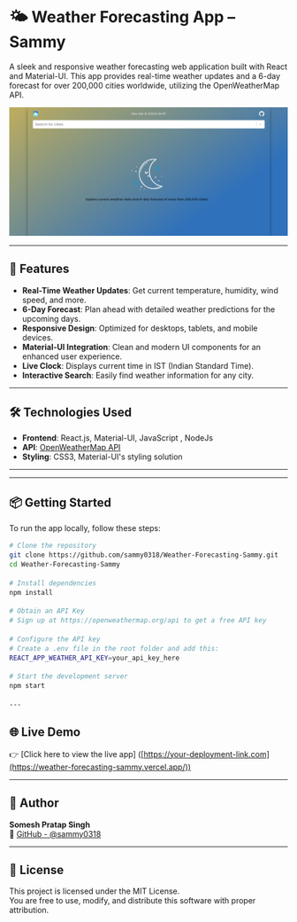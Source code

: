 # 🌤️ Weather Forecasting App – Sammy

A sleek and responsive weather forecasting web application built with React and Material-UI. This app provides real-time weather updates and a 6-day forecast for over 200,000 cities worldwide, utilizing the OpenWeatherMap API.

![Weather App Preview](https://github.com/sammy0318/Weather-Forecasting-Sammy/blob/main/the-weather-forecasting-main/public/Preview.png?raw=true)

---

## 🚀 Features

- **Real-Time Weather Updates**: Get current temperature, humidity, wind speed, and more.
- **6-Day Forecast**: Plan ahead with detailed weather predictions for the upcoming days.
- **Responsive Design**: Optimized for desktops, tablets, and mobile devices.
- **Material-UI Integration**: Clean and modern UI components for an enhanced user experience.
- **Live Clock**: Displays current time in IST (Indian Standard Time).
- **Interactive Search**: Easily find weather information for any city.

---

## 🛠️ Technologies Used

- **Frontend**: React.js, Material-UI, JavaScript , NodeJs
- **API**: [OpenWeatherMap API](https://openweathermap.org/api)
- **Styling**: CSS3, Material-UI's styling solution

---


---

## 📦 Getting Started

To run the app locally, follow these steps:

```bash
# Clone the repository
git clone https://github.com/sammy0318/Weather-Forecasting-Sammy.git
cd Weather-Forecasting-Sammy

# Install dependencies
npm install

# Obtain an API Key
# Sign up at https://openweathermap.org/api to get a free API key

# Configure the API key
# Create a .env file in the root folder and add this:
REACT_APP_WEATHER_API_KEY=your_api_key_here

# Start the development server
npm start

---

```

## 🌐 Live Demo

👉 [Click here to view the live app] ([https://your-deployment-link.com](https://weather-forecasting-sammy.vercel.app/))  

---

## 👤 Author

**Somesh Pratap Singh**  
🔗 [GitHub - @sammy0318](https://github.com/sammy0318)

---

## 📄 License

This project is licensed under the MIT License.  
You are free to use, modify, and distribute this software with proper attribution.




